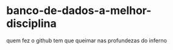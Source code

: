 ﻿# banco-de-dados-a-melhor-disciplina

quem fez o github tem que queimar nas profundezas do inferno
